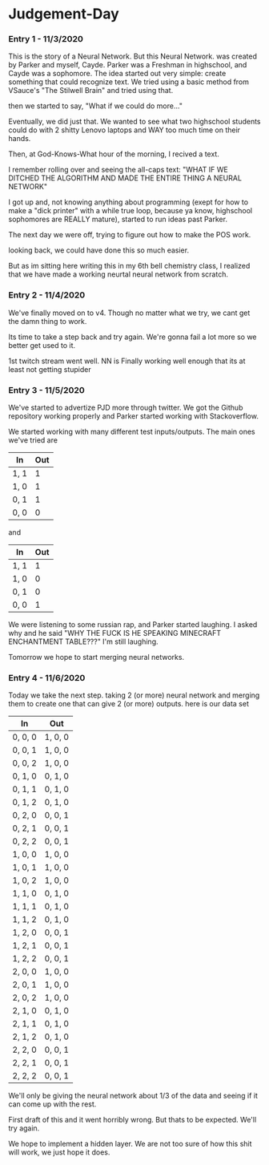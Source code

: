 # Judgement-Day


### Entry 1 - 11/3/2020

This is the story of a Neural Network. But this Neural Network. was created by Parker and myself, Cayde. Parker was a Freshman in highschool, and Cayde was a sophomore. The idea started out very simple: create something that could recognize text. We tried using a basic method from VSauce's "The Stilwell Brain" and tried using that.

then we started to say, "What if we could do more..."

Eventually, we did just that. We wanted to see what two highschool students could do with 2 shitty Lenovo laptops and WAY too much time on their hands.

Then, at God-Knows-What hour of the morning, I recived a text.

I remember rolling over and seeing the all-caps text:
"WHAT IF WE DITCHED THE ALGORITHM AND MADE THE ENTIRE THING A NEURAL NETWORK"

I got up and, not knowing anything about programming (exept for how to make a "dick printer" with a while true loop, because ya know, highschool sophomores are REALLY mature), started to run ideas past Parker.

The next day we were off, trying to figure out how to make the POS work.

looking back, we could have done this so much easier.

But as im sitting here writing this in my 6th bell chemistry class, I realized that we have made a working neurtal neural network from scratch.


### Entry 2 - 11/4/2020

We've finally moved on to v4. Though no matter what we try, we cant get the damn thing to work.

Its time to take a step back and try again. We're gonna fail a lot more so we better get used to it.

1st twitch stream went well. NN is Finally working well enough that its at least not getting stupider


### Entry 3 - 11/5/2020

We've started to advertize PJD more through twitter. We got the Github repository working properly and Parker
started working with Stackoverflow.

We started working with many different test inputs/outputs. The main ones we've tried are

In | Out
-----|---
1, 1 | 1
1, 0 | 1
0, 1 | 1
0, 0 | 0

and

In | Out
-----|---
1, 1 | 1
1, 0 | 0
0, 1 | 0
0, 0 | 1

We were listening to some russian rap, and Parker started laughing. I asked why and he said "WHY THE FUCK IS HE SPEAKING MINECRAFT ENCHANTMENT TABLE???" I'm still laughing.

Tomorrow we hope to start merging neural networks.


### Entry 4 - 11/6/2020

Today we take the next step. taking 2 (or more) neural network and merging them to create one that can give 2 (or more) outputs. here is our data set

In | Out
-----|---
0, 0, 0 | 1, 0, 0
0, 0, 1 | 1, 0, 0
0, 0, 2 | 1, 0, 0
0, 1, 0 | 0, 1, 0
0, 1, 1 | 0, 1, 0
0, 1, 2 | 0, 1, 0
0, 2, 0 | 0, 0, 1
0, 2, 1 | 0, 0, 1
0, 2, 2 | 0, 0, 1
1, 0, 0 | 1, 0, 0
1, 0, 1 | 1, 0, 0
1, 0, 2 | 1, 0, 0
1, 1, 0 | 0, 1, 0
1, 1, 1 | 0, 1, 0
1, 1, 2 | 0, 1, 0
1, 2, 0 | 0, 0, 1
1, 2, 1 | 0, 0, 1
1, 2, 2 | 0, 0, 1
2, 0, 0 | 1, 0, 0
2, 0, 1 | 1, 0, 0
2, 0, 2 | 1, 0, 0
2, 1, 0 | 0, 1, 0
2, 1, 1 | 0, 1, 0
2, 1, 2 | 0, 1, 0
2, 2, 0 | 0, 0, 1
2, 2, 1 | 0, 0, 1
2, 2, 2 | 0, 0, 1

We'll only be giving the neural network about 1/3 of the data and seeing if it can come up with the rest.

First draft of this and it went horribly wrong. But thats to be expected. We'll try again.

We hope to implement a hidden layer. We are not too sure of how this shit will work, we just hope it does.

